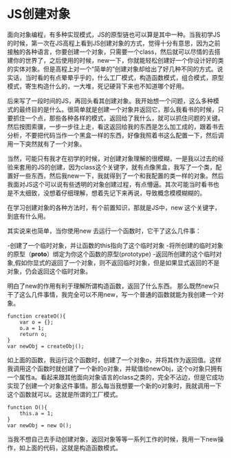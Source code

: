 # JS创建对象

面向对象编程，有多种实现模式，JS的原型链也可以算是其中一种。当我初学JS的时候，第一次在JS高程上看到JS创建对象的方式，觉得十分有意思，因为之前接触的各种语言，你要创建一个对象，只需要一个class，然后就可以尽情的去搭建你的世界了，之后使用的时候，new一下，你就能轻松创建好一个你设计好的类的实体对象。但是高程上对一个“简单的”创建对象却给出了好几种不同的方式。说实话，当时看的有点晕晕乎乎的，什么工厂模式，构造函数模式，组合模式，原型模式，寄生构造什么的，一大堆，死记硬背下来也不知道哪个好用。

后来写了一段时间的JS，再回头看其创建对象。我开始想一个问题，这么多种模式的最终目的是什么。很简单就是创建一个对象并返回它，那么我看书的时候，只要抓住一个点，那些各种各样的模式，返回给了我什么，就可以抓住问题的关键。然后按图索骥，一步一步往上走，看这返回给我的东西是怎么加工成的，跟着书去分析，不要把代码当作一个黑盒一样的东西，好像我照着书这么配置一下，然后调用一下突然就有了一个对象。

当然，可能只有我才在初学的时候，对创建对象理解的很模糊，一是我以过去的经验来套用的JS的创建，因为class这个关键字，就有点像黑盒，我写了一个类，配置好一些东西，然后我new一下，我就得到了一个和我配置的类一样的对象。然后我面对JS这个可以说有些透明的对象创建过程，有点懵逼。其次可能当时看书也是不太细致，没想着仔细理解，想着先记下来再说，导致概念模模糊糊的。

在学习创建对象的各种方法时，有个前置知识，那就是JS中，new 这个关键字，到底有什么用。

其实说来也简单，当你使用new 去运行一个函数时，它干了这么几件事：

-创建了一个临时对象，并让函数的this指向了这个临时对象
-将所创建的临时对象的原型（__proto__）绑定为你这个函数的原型(prototype)
-返回所创建的这个临时对象,假如你显式的返回了一个对象，则不返回临时对象，但是如果显式返回的不是对象，仍会返回这个临时对象。

明白了new的作用有利于理解所谓构造函数，返回了什么东西。
那么既然new只干了这么几件事情，我完全可以不用new，写一个普通的函数就能为我创建一个对象。

    function createO(){
        var o = {};
        o.a = 1;
        return o;
    }
    var newObj = createObj();
如上面的函数，我运行这个函数时，创建了一个对象o，并将其作为返回值。这样我调用这个函数时就创建了一个新的o对象，并赋值给newObj，这个o对象只拥有一个属性a。看起来跟其他面向对象语言的class之类的，完全不沾边，但是它成功实现了创建一个对象这件事情。那么每当我想要一个新的o对象时，我就调用一下这个函数就可以。这就是所谓的工厂模式。

    function O(){
        this.a = 1;
    }
    var newObj = new O();
当我不想自己去手动创建对象，返回对象等等一系列工作的时候，我用一下new操作，如上面的代码，这就是构造函数模式。

